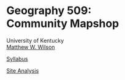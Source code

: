 # Geography 509: <br>Community Mapshop

University of Kentucky
<br>[Matthew W. Wilson](https://wilsonism.github.io/)

[Syllabus](syllabus.md)

[Site Analysis](site-analysis-LOU/README.md)
